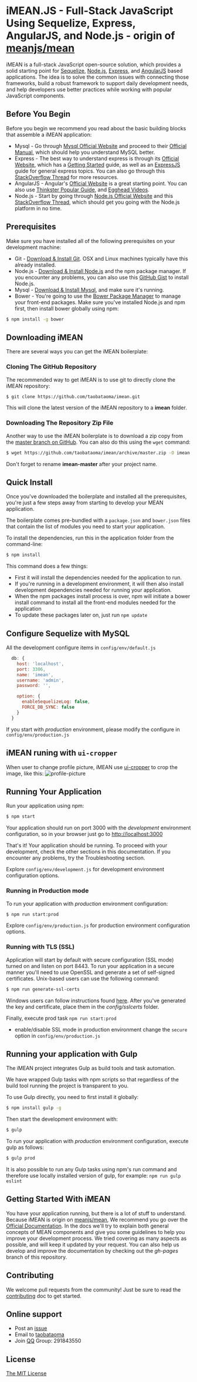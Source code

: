 # iMEAN.JS - Full-Stack JavaScript Using Sequelize, Express, AngularJS, and Node.js - origin of [meanjs/mean](https://github.com/meanjs/mean)

iMEAN is a full-stack JavaScript open-source solution, which provides a solid starting point for [Sequelize](https://github.com/sequelize/sequelize), [Node.js](http://www.nodejs.org/), [Express](http://expressjs.com/), and [AngularJS](http://angularjs.org/) based applications. The idea is to solve the common issues with connecting those frameworks, build a robust framework to support daily development needs, and help developers use better practices while working with popular JavaScript components.

## Before You Begin
Before you begin we recommend you read about the basic building blocks that assemble a iMEAN application:
* Mysql - Go through [Mysql Official Website](http://www.mysql.com/) and proceed to their [Official Manual](http://www.mysql.com/), which should help you understand MySQL better.
* Express - The best way to understand express is through its [Official Website](http://expressjs.com/), which has a [Getting Started](http://expressjs.com/starter/installing.html) guide, as well as an [ExpressJS](http://expressjs.com/en/guide/routing.html) guide for general express topics. You can also go through this [StackOverflow Thread](http://stackoverflow.com/questions/8144214/learning-express-for-node-js) for more resources.
* AngularJS - Angular's [Official Website](http://angularjs.org/) is a great starting point. You can also use [Thinkster Popular Guide](http://www.thinkster.io/), and [Egghead Videos](https://egghead.io/).
* Node.js - Start by going through [Node.js Official Website](http://nodejs.org/) and this [StackOverflow Thread](http://stackoverflow.com/questions/2353818/how-do-i-get-started-with-node-js), which should get you going with the Node.js platform in no time.


## Prerequisites
Make sure you have installed all of the following prerequisites on your development machine:
* Git - [Download & Install Git](https://git-scm.com/downloads). OSX and Linux machines typically have this already installed.
* Node.js - [Download & Install Node.js](https://nodejs.org/en/download/) and the npm package manager. If you encounter any problems, you can also use this [GitHub Gist](https://gist.github.com/isaacs/579814) to install Node.js.
* Mysql - [Download & Install Mysql](http://www.mysql.com), and make sure it's running.
* Bower - You're going to use the [Bower Package Manager](http://bower.io/) to manage your front-end packages. Make sure you've installed Node.js and npm first, then install bower globally using npm:

```bash
$ npm install -g bower
```

## Downloading iMEAN
There are several ways you can get the iMEAN boilerplate:

### Cloning The GitHub Repository
The recommended way to get iMEAN is to use git to directly clone the iMEAN repository:

```bash
$ git clone https://github.com/taobataoma/imean.git
```

This will clone the latest version of the iMEAN repository to a **imean** folder.

### Downloading The Repository Zip File
Another way to use the iMEAN boilerplate is to download a zip copy from the [master branch on GitHub](https://github.com/taobataoma/imean/archive/master.zip). You can also do this using the `wget` command:

```bash
$ wget https://github.com/taobataoma/imean/archive/master.zip -O imean.zip; unzip imean.zip; rm imean.zip
```
Don't forget to rename **imean-master** after your project name.

## Quick Install
Once you've downloaded the boilerplate and installed all the prerequisites, you're just a few steps away from starting to develop your MEAN application.

The boilerplate comes pre-bundled with a `package.json` and `bower.json` files that contain the list of modules you need to start your application.

To install the dependencies, run this in the application folder from the command-line:

```bash
$ npm install
```

This command does a few things:
* First it will install the dependencies needed for the application to run.
* If you're running in a development environment, it will then also install development dependencies needed for running your application.
* When the npm packages install process is over, npm will initiate a bower install command to install all the front-end modules needed for the application
* To update these packages later on, just run `npm update`

## Configure Sequelize with MySQL
All the development configure items in `config/env/default.js`

```javascript
  db: {
    host: 'localhost',
    port: 3306,
    name: 'imean',
    username: 'admin',
    password: '',

    option: {
      enableSequelizeLog: false,
      FORCE_DB_SYNC: false
    }
  }
```

If you start with *production* environment, please modify the configure in `config/env/production.js`

## iMEAN runing with `ui-cropper`
When user to change profile picture, iMEAN use [ui-cropper](https://github.com/CrackerakiUA/ui-cropper) to crop the image, like this:
![profile-picture](https://cloud.githubusercontent.com/assets/7778550/25833125/9522127c-34a1-11e7-91b5-3fb1f4f56ea4.jpg)

## Running Your Application

Run your application using npm:

```bash
$ npm start
```

Your application should run on port 3000 with the *development* environment configuration, so in your browser just go to [http://localhost:3000](http://localhost:3000)

That's it! Your application should be running. To proceed with your development, check the other sections in this documentation.
If you encounter any problems, try the Troubleshooting section.

Explore `config/env/development.js` for development environment configuration options.

### Running in Production mode
To run your application with *production* environment configuration:

```bash
$ npm run start:prod
```

Explore `config/env/production.js` for production environment configuration options.

### Running with TLS (SSL)
Application will start by default with secure configuration (SSL mode) turned on and listen on port 8443.
To run your application in a secure manner you'll need to use OpenSSL and generate a set of self-signed certificates. Unix-based users can use the following command:

```bash
$ npm run generate-ssl-certs
```

Windows users can follow instructions found [here](http://www.websense.com/support/article/kbarticle/How-to-use-OpenSSL-and-Microsoft-Certification-Authority).
After you've generated the key and certificate, place them in the *config/sslcerts* folder.

Finally, execute prod task `npm run start:prod`
* enable/disable SSL mode in production environment change the `secure` option in `config/env/production.js`


## Running your application with Gulp

The iMEAN project integrates Gulp as build tools and task automation.

We have wrapped Gulp tasks with npm scripts so that regardless of the build tool running the project is transparent to you.

To use Gulp directly, you need to first install it globally:

```bash
$ npm install gulp -g
```

Then start the development environment with:

```bash
$ gulp
```

To run your application with *production* environment configuration, execute gulp as follows:

```bash
$ gulp prod
```

It is also possible to run any Gulp tasks using npm's run command and therefore use locally installed version of gulp, for example: `npm run gulp eslint`

## Getting Started With iMEAN
You have your application running, but there is a lot of stuff to understand. Because iMEAN is origin on [meanjs/mean](https://github.com/meanjs/mean), We recommend you go over the [Official Documentation](http://meanjs.org/docs.html).
In the docs we'll try to explain both general concepts of MEAN components and give you some guidelines to help you improve your development process. We tried covering as many aspects as possible, and will keep it updated by your request. You can also help us develop and improve the documentation by checking out the *gh-pages* branch of this repository.

## Contributing
We welcome pull requests from the community! Just be sure to read the [contributing](https://github.com/taobataoma/imean/blob/master/CONTRIBUTING.md) doc to get started.

## Online support
- Post an [issue](https://github.com/taobataoma/imean/issues)
- Email to [taobataoma](mailto:taobataoma@gmail.com)
- Join [QQ](http://im.qq.com/) Group: 291843550

## License
[The MIT License](LICENSE.md)
